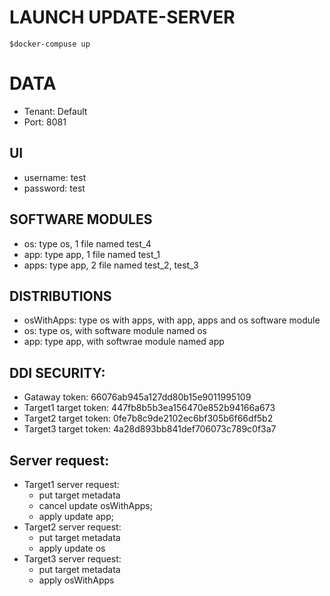 # LAUNCH UPDATE-SERVER

```$shell
$docker-compuse up
```

# DATA
- Tenant: Default
- Port: 8081

## UI
- username: test
- password: test

## SOFTWARE MODULES
- os: type os, 1 file named test_4
- app: type app, 1 file named test_1
- apps: type app, 2 file named test_2, test_3

## DISTRIBUTIONS
- osWithApps: type os with apps, with app, apps and os software module
- os: type os, with software module named os
- app: type app, with softwrae module named app

## DDI SECURITY:
- Gataway token: 66076ab945a127dd80b15e9011995109
- Target1 target token: 447fb8b5b3ea156470e852b94166a673
- Target2 target token: 0fe7b8c9de2102ec6bf305b6f66df5b2
- Target3 target token: 4a28d893bb841def706073c789c0f3a7

## Server request:
- Target1 server request: 
  * put target metadata
  * cancel update osWithApps;
  * apply update app;
- Target2 server request:
  * put target metadata
  * apply update os
- Target3 server request:
  * put target metadata
  * apply osWithApps
